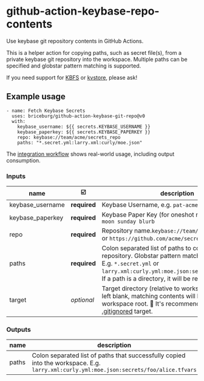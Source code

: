# github-action-keybase-repo-contents
Use keybase git repository contents in GitHub Actions.

This is a helper action for copying paths, such as secret file(s), from a private keybase git repository into the workspace. Multiple paths can be specified and globstar pattern matching is supported.

 If you need support for [KBFS](https://book.keybase.io/docs/files) or [kvstore](https://pkg.go.dev/github.com/keybase/client/go/kvstore), please ask!


## Example usage

```
- name: Fetch Keybase Secrets
  uses: briceburg/github-action-keybase-git-repo@v0
  with:
    keybase_username: ${{ secrets.KEYBASE_USERNAME }}
    keybase_paperkey: ${{ secrets.KEYBASE_PAPERKEY }}
    repo: keybase://team/acme/secrets_repo
    paths: "*.secret.yml:larry.xml:curly/moe.json"
```

The [integration workflow](./.github/workflows/integration.yml) shows real-world usage, including output consumption.

### Inputs

name | :ballot_box_with_check: | description
--- | --- | ---
keybase_username | **required** | Keybase Username, e.g. `pat-acme`
keybase_paperkey | **required** | Keybase Paper Key (for oneshot mode), e.g. `full moon sunday blurb`
repo | **required** | Repository name.`keybase://team/acme/secrets_repo` or `https://github.com/acme/secrets_repo.git`
paths | **required** | Colon separated list of paths to copy from the repository. Globstar pattern matching is supported. E.g. `*.secret.yml` or `larry.xml:curly.yml:moe.json:secrets/**/*.tfvars`. If a path is a directory, it will be recursively copied.
target | _optional_ | Target directory (relative to workspace) to copy to. If left blank, matching contents will be copied to the workspace root. :thought_balloon: It's recommended to copy into a [.gitignored](https://git-scm.com/docs/gitignore) target.

### Outputs

name | description
--- | ---
paths | Colon separated list of paths that successfully copied into the workspace. E.g. `larry.xml:curly.yml:moe.json:secrets/foo/alice.tfvars`
